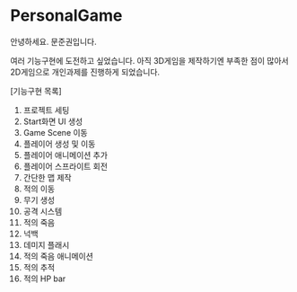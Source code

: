 # PersonalGame 

안녕하세요. 문준권입니다.

여러 기능구현에 도전하고 싶었습니다.
아직 3D게임을 제작하기엔 부족한 점이 많아서 
2D게임으로 개인과제를 진행하게 되었습니다.

[기능구현 목록]
1. 프로젝트 세팅
2. Start화면 UI 생성
3. Game Scene 이동
5. 플레이어 생성 및 이동
6. 플레이어 애니메이션 추가
7. 플레이어 스프라이트 회전
8. 간단한 맵 제작
9. 적의 이동
10. 무기 생성
11. 공격 시스템
12. 적의 죽음
13. 넉백
14. 데미지 플래시
15. 적의 죽음 애니메이션
16. 적의 추적
17. 적의 HP bar

